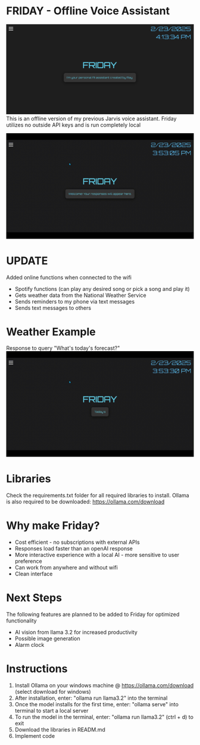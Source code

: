 # FRIDAY - Offline Voice Assistant
![alt text](<Friday Image.png>)
This is an offline version of my previous Jarvis voice assistant. 
Friday utilizes no outside API keys and is run completely local

![alt text](<Friday Introduction.gif>)

# UPDATE
Added online functions when connected to the wifi
- Spotify functions (can play any desired song or pick a song and play it)
- Gets weather data from the National Weather Service
- Sends reminders to my phone via text messages
- Sends text messages to others

# Weather Example
Response to query "What's today's forecast?"
![alt text](<Friday Weather_Report.gif>)

# Libraries
Check the requirements.txt folder for all required libraries to install. 
Ollama is also required to be downloaded: https://ollama.com/download


# Why make Friday?

- Cost efficient - no subscriptions with external APIs
- Responses load faster than an openAI response
- More interactive experience with a local AI - more sensitive to user preference
- Can work from anywhere and without wifi
- Clean interface

# Next Steps
The following features are planned to be added to Friday for optimized functionality

- AI vision from llama 3.2 for increased productivity
- Possible image generation
- Alarm clock

# Instructions
1. Install Ollama on your windows machine @ https://ollama.com/download (select download for windows)
2. After installation, enter: "ollama run llama3.2" into the terminal
3. Once the model installs for the first time, enter: "ollama serve" into terminal to start a local server
4. To run the model in the terminal, enter: "ollama run llama3.2" (ctrl + d) to exit
5. Download the libraries in READM.md
6. Implement code